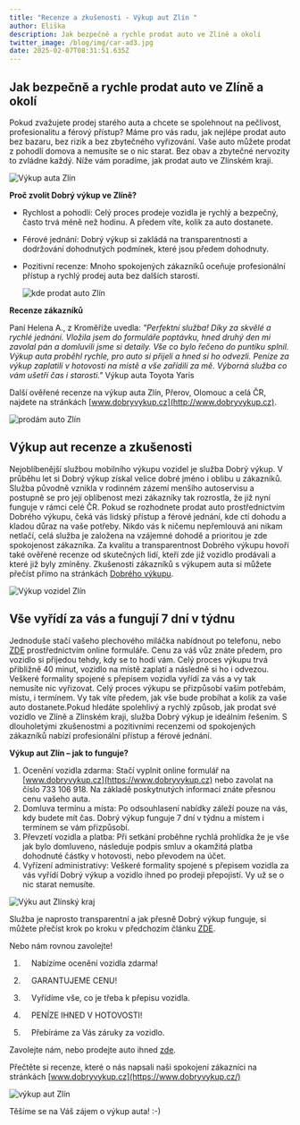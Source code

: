 ```yaml
---
title: "Recenze a zkušenosti - Výkup aut Zlín "
author: Eliška
description: Jak bezpečně a rychle prodat auto ve Zlíně a okolí
twitter_image: /blog/img/car-ad3.jpg
date: 2025-02-07T08:31:51.635Z
---
```



## Jak bezpečně a rychle prodat auto ve Zlíně a okolí

Pokud zvažujete prodej starého auta a chcete se spolehnout na pečlivost, profesionalitu a férový přístup? Máme pro vás radu, jak nejlépe prodat auto bez bazaru, bez rizik a bez zbytečného vyřizování. Vaše auto můžete prodat z pohodlí domova a nemusíte se o nic starat. Bez obav a zbytečné nervozity to zvládne každý. Níže vám poradíme, jak prodat auto ve Zlínském kraji.

![Výkup auta Zlín](/blog/img/autohaus-2138927_1920.jpg)

**Proč zvolit Dobrý výkup ve Zlíně?**

* Rychlost a pohodlí: Celý proces prodeje vozidla je rychlý a bezpečný, často trvá méně než hodinu. A předem víte, kolik za auto dostanete.
* Férové jednání: Dobrý výkup si zakládá na transparentnosti a dodržování dohodnutých podmínek, které jsou předem dohodnuty.
* Pozitivní recenze: Mnoho spokojených zákazníků oceňuje profesionální přístup a rychlý prodej auta bez dalších starostí.

  ![kde prodat auto Zlín](/blog/img/info-icon.png)

**Recenze zákazníků**

Paní Helena A., z Kroměříže uvedla: *"Perfektní služba! Díky za skvělé a rychlé jednání. Vložila jsem do formuláře poptávku, hned druhý den mi zavolal pán a domluvili jsme si detaily. Vše co bylo řečeno do puntíku splnil. Výkup auta proběhl rychle, pro auto si přijeli a hned si ho odvezli. Peníze za výkup zaplatili v hotovosti na místě a vše zařídili za mě. Výborná služba co vám ušetří čas i starosti."* Výkup auta Toyota Yaris

Další ověřené recenze na výkup auta Zlín, Přerov, Olomouc a celá ČR, najdete na stránkách [www.dobryvykup.cz](http://www.dobryvykup.cz).



![prodám auto Zlín](/blog/img/skoda-fabia.png)

## Výkup aut recenze a zkušenosti

Nejoblíbenější službou mobilního výkupu vozidel je služba Dobrý výkup. V průběhu let si Dobrý výkup získal velice dobré jméno i oblibu u zákazníků. Služba původně vznikla v rodinném zázemí menšího autoservisu a postupně se pro její oblíbenost mezi zákazníky tak rozrostla, že již nyní funguje v rámci celé ČR. Pokud se rozhodnete prodat auto prostřednictvím Dobrého výkupu, čeká vás lidský přístup a férové jednání, kde ctí dohodu a kladou důraz na vaše potřeby. Nikdo vás k ničemu nepřemlouvá ani nikam netlačí, celá služba je založena na vzájemné dohodě a prioritou je zde spokojenost zákazníka. Za kvalitu a transparentnost Dobrého výkupu hovoří také ověřené recenze od skutečných lidí, kteří zde již vozidlo prodávali a které již byly zmíněny. Zkušenosti zákazníků s výkupem auta si můžete přečíst přímo na stránkách [Dobrého výkupu](https://www.dobryvykup.cz/).  

![Výkup vozidel Zlín](/blog/img/klíčky-auto.jpg)

## Vše vyřídí za vás a fungují 7 dní v týdnu

Jednoduše stačí vašeho plechového miláčka nabídnout po telefonu, nebo [ZDE](https://www.dobryvykup.cz/) prostřednictvím online formuláře. Cenu za váš vůz znáte předem, pro vozidlo si přijedou tehdy, kdy se to hodí vám. Celý proces výkupu trvá přibližně 40 minut, vozidlo na místě zaplatí a následně si ho i odvezou. Veškeré formality spojené s přepisem vozidla vyřídí za vás a vy tak nemusíte nic vyřizovat. Celý proces výkupu se přizpůsobí vašim potřebám, místu, i termínem. Vy tak víte předem, jak vše bude probíhat a kolik za vaše auto dostanete.Pokud hledáte spolehlivý a rychlý způsob, jak prodat své vozidlo ve Zlíně a Zlínském kraji, služba Dobrý výkup je ideálním řešením. S dlouholetými zkušenostmi a pozitivními recenzemi od spokojených zákazníků nabízí profesionální přístup a férové jednání.

**Výkup aut Zlín – jak to funguje?**

1. Ocenění vozidla zdarma: Stačí vyplnit online formulář na [www.dobryvykup.cz](https://www.dobryvykup.cz) nebo zavolat na číslo 733 106 918. Na základě poskytnutých informací znáte přesnou cenu vašeho auta.
2. Domluva termínu a místa: Po odsouhlasení nabídky záleží pouze na vás, kdy budete mít čas. Dobrý výkup funguje 7 dní v týdnu a místem i termínem se vám přizpůsobí.
3. Převzetí vozidla a platba: Při setkání proběhne rychlá prohlídka že je vše jak bylo domluveno, následuje podpis smluv a okamžitá platba dohodnuté částky v hotovosti, nebo převodem na účet.
4. Vyřízení administrativy: Veškeré formality spojené s přepisem vozidla za vás vyřídí Dobrý výkup a vozidlo ihned po prodeji přepojistí. Vy už se o nic starat nemusíte.

![Výku aut Zlínský kraj](/blog/img/obrázek1.jpg)

Služba je naprosto transparentní a jak přesně Dobrý výkup funguje, si můžete přečíst krok po kroku v předchozím článku [ZDE](https://www.dobryvykup.cz/blog/2021/09/jak-prob%C3%ADh%C3%A1-samotn%C3%BD-v%C3%BDkup-aut-s-dobr%C3%BDm-v%C3%BDkupem).  

Nebo nám rovnou zavolejte!

1.     Nabízíme ocenění vozidla zdarma!

2.     GARANTUJEME CENU!

3.     Vyřídíme vše, co je třeba k přepisu vozidla.

4.     PENÍZE IHNED V HOTOVOSTI!

5.     Přebíráme za Vás záruky za vozidlo.

Zavolejte nám, nebo prodejte auto ihned [zde](https://www.dobryvykup.cz/#bottom).

Přečtěte si recenze, které o nás napsali naši spokojení zákazníci na stránkách [www.dobryvykup.cz](https://www.dobryvykup.cz/)

![výkup aut Zlín](/blog/img/car-ad3.jpg)

Těšíme se na Váš zájem o výkup auta! :-)
